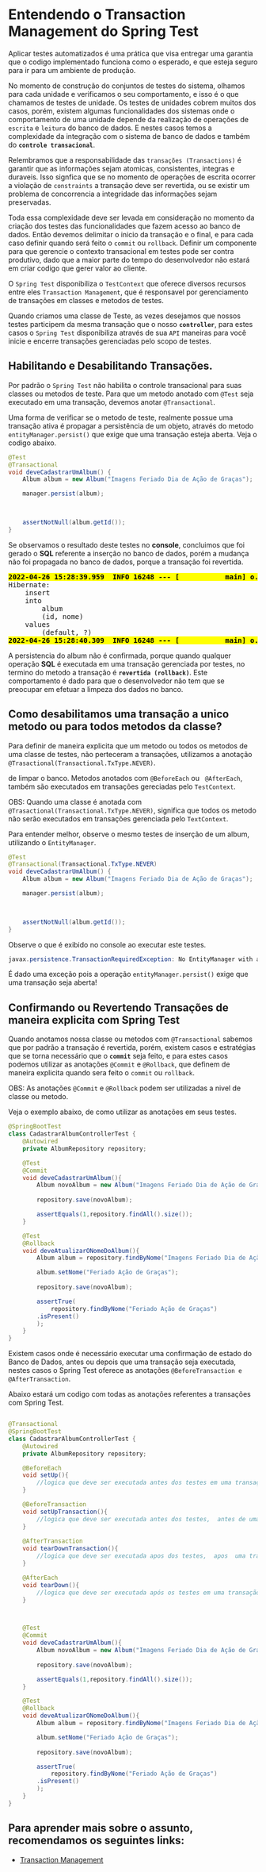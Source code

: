 #  Entendendo o Transaction Management do Spring Test

Aplicar testes automatizados é uma prática que visa entregar uma garantia que o codigo implementado funciona como o esperado, e que esteja seguro para ir para um ambiente de produção. 

No momento de construção do conjuntos de testes do sistema, olhamos para cada unidade e verificamos o seu comportamento, e isso é o que chamamos de testes de unidade.  Os testes de unidades cobrem muitos dos casos, porém, existem algumas funcionalidades dos sistemas onde o comportamento de uma unidade depende da realização de operações de `escrita` e `leitura` do banco de dados. E nestes casos temos a complexidade da integração com o sistema de banco de dados e também do **`controle transacional`**.

Relembramos que a responsabilidade das `transações (Transactions)` é garantir que as informações sejam atomicas, consistentes, integras e duraveis. Isso signfica que se no momento de operações de escrita ocorrer a violação de `constraints` a transação deve ser revertida, ou se existir um problema de concorrencia a integridade das informações sejam preservadas.

Toda essa complexidade deve ser levada em consideração no momento da criação dos testes das funcionalidades que fazem acesso ao banco de dados. Então devemos delimitar o inicio da transação e o final, e para cada caso definir quando será feito o `commit` ou `rollback`.  Definir um componente para que gerencie o contexto transacional em testes pode ser contra produtivo, dado que a maior parte do tempo do desenvolvedor não estará em criar codigo que gerer valor ao cliente.

O `Spring Test` disponibiliza o `TestContext` que oferece diversos recursos entre eles `Transaction Management`, que é responsavel por gerenciamento de transações em classes e metodos de testes.

Quando criamos uma classe de Teste, as vezes desejamos que nossos testes participem da mesma transação que o nosso **``controller``**, para estes casos o `Spring Test` disponibiliza através de sua `API` maneiras para você inicie e encerre transações gerenciadas pelo scopo de testes. 

## Habilitando e Desabilitando Transações.

Por padrão o `Spring Test` não habilita o controle transacional para suas classes ou metodos de teste. Para que um metodo anotado com `@Test` seja executado  em uma transação, devemos anotar `@Transactional`.

Uma forma de verificar se o metodo de teste, realmente possue uma transação ativa é propagar a persistência de um objeto, através do metodo `entityManager.persist()` que exige que uma transação esteja aberta. Veja o codigo abaixo.


```java
@Test
@Transactional
void deveCadastrarUmAlbum() {
    Album album = new Album("Imagens Feriado Dia de Ação de Graças");

    manager.persist(album);

    

    assertNotNull(album.getId());
}
```

Se observamos o resultado deste testes no **console**, concluimos que foi gerado o **SQL** referente a inserção no banco de dados, porém a mudança não foi propagada no banco de dados, porque a transação foi revertida. 

<pre>
<mark><b>2022-04-26 15:28:39.959  INFO 16248 --- [           main] o.s.t.c.transaction.TransactionContext   : Began transaction (1) for test context  transaction manager [org.springframework.orm.jpa.JpaTransactionManager@3f6a9ba0]; rollback [true]</b></mark>
Hibernate: 
    insert 
    into
        album
        (id, nome) 
    values
        (default, ?)
<mark><b>2022-04-26 15:28:40.309  INFO 16248 --- [           main] o.s.t.c.transaction.TransactionContext   : Rolled back transaction for test: </b></mark>
</pre>

A persistencia do album não é confirmada, porque quando qualquer operação **SQL** é executada em uma transação gerenciada por testes, no termino do metodo a transação é **`revertida (rollback)`**. Este comportamento é dado para que  o desenvolvedor não tem que se preocupar em efetuar a limpeza dos dados no banco.

## Como desabilitamos uma transação a unico metodo ou para todos metodos da classe?

Para definir de maneira explicita que um metodo ou todos os metodos de uma classe de testes, não perteceram a transações, utilizamos a anotação `@Trasactional(Transactional.TxType.NEVER)`. 

de limpar o banco.  Metodos anotados com `@BeforeEach` ou ` @AfterEach`, também são executados em transações gereciadas pelo `TestContext`.

OBS: Quando uma classe é anotada com  `@Trasactional(Transactional.TxType.NEVER)`, significa que todos os metodo não serão executados em transações gerenciada pelo `TextContext`.


Para entender melhor, observe o mesmo testes de inserção de um album, utilizando o `EntityManager`.


```java
@Test
@Transactional(Transactional.TxType.NEVER)
void deveCadastrarUmAlbum() {
    Album album = new Album("Imagens Feriado Dia de Ação de Graças");

    manager.persist(album);

    

    assertNotNull(album.getId());
}
```

Observe o que é exibido no console ao executar este testes. 


```java
javax.persistence.TransactionRequiredException: No EntityManager with actual transaction available for current thread - cannot reliably process 'persist' call
```
É dado uma exceção pois a operação  `entityManager.persist()` exige que uma transação seja aberta!


## Confirmando ou Revertendo Transações de maneira explicita com Spring Test

Quando anotamos nossa classe ou metodos com `@Transactional` sabemos que por padrão a transação é revertida, porém, existem casos e estratégias que se torna necessário que o **`commit`** seja feito, e para estes casos podemos utilizar as anotações `@Commit` e `@Rollback`, que definem de maneira explicita quando sera feito o ``commit`` ou ``rollback``. 

OBS: As anotações `@Commit`  e `@Rollback` podem ser utilizadas a nivel de classe ou metodo.

Veja o exemplo abaixo, de como utilizar as anotações em seus testes. 

```java
@SpringBootTest
class CadastrarAlbumControllerTest { 
    @Autowired
    private AlbumRepository repository;

    @Test
    @Commit
    void deveCadastrarUmAlbum(){
        Album novoAlbum = new Album("Imagens Feriado Dia de Ação de Graças");
        
        repository.save(novoAlbum);

        assertEquals(1,repository.findAll().size());
    }

    @Test
    @Rollback
    void deveAtualizarONomeDoAlbum(){
        Album album = repository.findByNome("Imagens Feriado Dia de Ação de Graças");

        album.setNome("Feriado Ação de Graças");
        
        repository.save(novoAlbum);

        assertTrue(
            repository.findByNome("Feriado Ação de Graças")
        .isPresent()
        );
    }
}
```

Existem casos onde é necessário executar uma confirmação de estado do Banco de Dados, antes ou depois que uma transação seja executada, nestes casos o  Spring Test oferece  as anotações `@BeforeTransaction e @AfterTransaction`.

 Abaixo estará um codigo com todas as anotações referentes a transações com Spring Test.


```java 

@Transactional
@SpringBootTest
class CadastrarAlbumControllerTest { 
    @Autowired
    private AlbumRepository repository;

    @BeforeEach
    void setUp(){
        //logica que deve ser executada antes dos testes em uma transação
    }

    @BeforeTransaction
    void setUpTransaction(){
        //logica que deve ser executada antes dos testes,  antes de uma transação
    }
    
    @AfterTransaction
    void tearDownTransaction(){
        //logica que deve ser executada apos dos testes,  apos  uma transação
    }

    @AfterEach
    void tearDown(){
        //logica que deve ser executada após os testes em uma transação
    }



    @Test
    @Commit
    void deveCadastrarUmAlbum(){
        Album novoAlbum = new Album("Imagens Feriado Dia de Ação de Graças");
        
        repository.save(novoAlbum);

        assertEquals(1,repository.findAll().size());
    }

    @Test
    @Rollback
    void deveAtualizarONomeDoAlbum(){
        Album album = repository.findByNome("Imagens Feriado Dia de Ação de Graças");

        album.setNome("Feriado Ação de Graças");
        
        repository.save(novoAlbum);

        assertTrue(
            repository.findByNome("Feriado Ação de Graças")
        .isPresent()
        );
    }
}
```

## Para aprender mais sobre o assunto, recomendamos os seguintes links: 

- [Transaction Management](https://docs.spring.io/spring-framework/docs/current/reference/html/testing.html#testcontext-tx)

